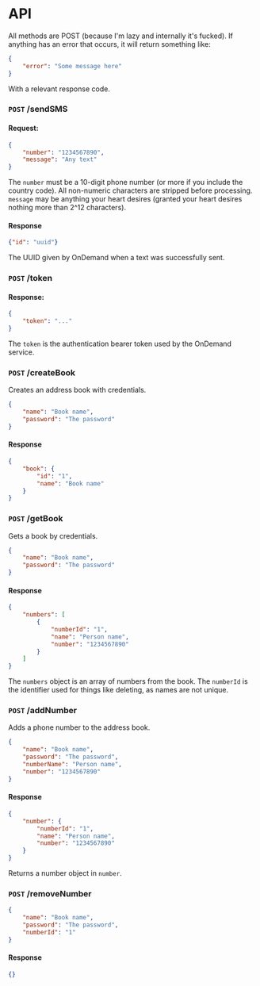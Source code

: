 # API

All methods are POST (because I'm lazy and internally it's fucked). If anything has an error that occurs, it will return something like:

```json
{
    "error": "Some message here"
}
```

With a relevant response code.

### `POST` /sendSMS

#### Request:

```json
{
    "number": "1234567890",
    "message": "Any text"
}
```

The `number` must be a 10-digit phone number (or more if you include the country code). All non-numeric characters are stripped before processing. `message` may be anything your heart desires (granted your heart desires nothing more than 2^12 characters).

#### Response

```json
{"id": "uuid"}
```

The UUID given by OnDemand when a text was successfully sent.

### `POST` /token

#### Response:

```json
{
    "token": "..."
}
```

The `token` is the authentication bearer token used by the OnDemand service.

### `POST` /createBook

Creates an address book with credentials.

```json
{
    "name": "Book name",
    "password": "The password"
}
```

#### Response

```json
{
    "book": {
        "id": "1",
        "name": "Book name"
    }
}
```

### `POST` /getBook

Gets a book by credentials.

```json
{
    "name": "Book name",
    "password": "The password"
}
```

#### Response

```json
{
    "numbers": [
        {
            "numberId": "1",
            "name": "Person name",
            "number": "1234567890"
        }
    ]
}
```

The `numbers` object is an array of numbers from the book. The `numberId` is the identifier used for things like deleting, as names are not unique.

### `POST` /addNumber

Adds a phone number to the address book.

```json
{
    "name": "Book name",
    "password": "The password",
    "numberName": "Person name",
    "number": "1234567890"
}
```

#### Response

```json
{
    "number": {
        "numberId": "1",
        "name": "Person name",
        "number": "1234567890"
    }
}
```

Returns a number object in `number`.

### `POST` /removeNumber

```json
{
    "name": "Book name",
    "password": "The password",
    "numberId": "1"
}
```

#### Response

```json
{}
```

